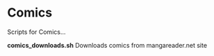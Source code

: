 Comics
======

Scripts for Comics...

**comics_downloads.sh**
Downloads comics from mangareader.net site


